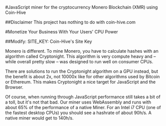 #JavaScript miner for the cryptocurrency Monero Blockchain (XMR) using Coin-Hive

##Disclaimer
This project has nothing to do with coin-hive.com

#Monetize Your Business With Your Users' CPU Power

##Modify:
SITE_KEY: Coin-Hive's Site Key

Monero is different. To mine Monero, you have to calculate hashes with an algorithm called Cryptonight. This algorithm is very compute heavy and – while overall pretty slow – was designed to run well on consumer CPUs.

There are solutions to run the Cryptonight algorithm on a GPU instead, but the benefit is about 2x, not 10000x like for other algorithms used by Bitcoin or Ethereum. This makes Cryptonight a nice target for JavaScript and the Browser.

Of course, when running through JavaScript performance still takes a bit of a toll, but it's not that bad. Our miner uses WebAssembly and runs with about 65% of the performance of a native Miner. For an Intel i7 CPU (one of the fastest desktop CPUs) you should see a hashrate of about 90h/s. A native miner would get to 140h/s.
